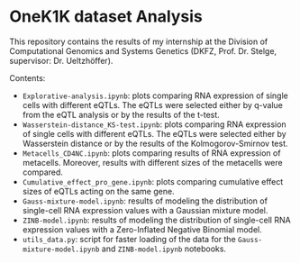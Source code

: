 # OneK1K dataset Analysis
This repository contains the results of my internship at the Division of Computational Genomics and Systems Genetics (DKFZ, Prof. Dr. Stelge, supervisor: Dr. Ueltzhöffer).

Contents:
- `Explorative-analysis.ipynb`: plots comparing RNA expression of single cells with different eQTLs. The eQTLs were selected either by q-value from the eQTL analysis or by the results of the t-test.
- `Wasserstein-distance_KS-test.ipynb`: plots comparing RNA expression of single cells with different eQTLs. The eQTLs were selected either by Wasserstein distance or by the results of the Kolmogorov-Smirnov test.
- `Metacells_CD4NC.ipynb`: plots comparing results of RNA expression of metacells. Moreover, results with different sizes of the metacells were compared.
- `Cumulative_effect_pro_gene.ipynb`: plots comparing cumulative effect sizes of eQTLs acting on the same gene.
- `Gauss-mixture-model.ipynb`: results of modeling the distribution of single-cell RNA expression values with a Gaussian mixture model.
- `ZINB-model.ipynb`: results of modeling the distribution of single-cell RNA expression values with a Zero-Inflated Negative Binomial model.
- `utils_data.py`: script for faster loading of the data for the `Gauss-mixture-model.ipynb` and `ZINB-model.ipynb` notebooks.
